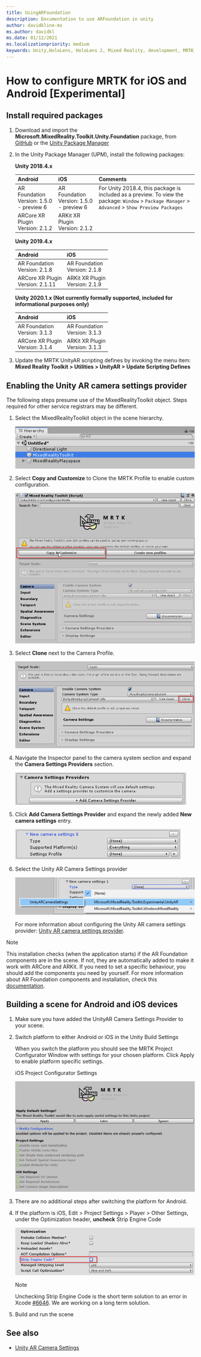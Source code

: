 ```yaml
---
title: UsingARFoundation
description: Documentation to use ARFoundation in unity
author: davidkline-ms
ms.author: davidkl
ms.date: 01/12/2021
ms.localizationpriority: medium
keywords: Unity,HoloLens, HoloLens 2, Mixed Reality, development, MRTK, AR Core, AR Kit
---
```


# How to configure MRTK for iOS and Android [Experimental]

## Install required packages

1. Download and import the **Microsoft.MixedReality.Toolkit.Unity.Foundation** package, from [GitHub](https://github.com/microsoft/MixedRealityToolkit-Unity/releases/tag/v2.3.0) or the [Unity Package Manager](../../configuration/usingupm.md)

1. In the Unity Package Manager (UPM), install the following packages:

    **Unity 2018.4.x**

    | **Android** | **iOS** | Comments |
    | --- | --- | --- |
    | AR Foundation  <br/> Version: 1.5.0 - preview 6 | AR Foundation  <br/> Version: 1.5.0 - preview 6 | For Unity 2018.4, this package is included as a preview. To view the package: `Window` > `Package Manager` > `Advanced` > `Show Preview Packages` |
    | ARCore XR Plugin <br/> Version: 2.1.2 | ARKit XR Plugin <br/> Version: 2.1.2 | |

    **Unity 2019.4.x**

    | **Android** | **iOS** |
    | --- | --- |
    | AR Foundation  <br/> Version: 2.1.8 |  AR Foundation  <br/> Version: 2.1.8 |
    | ARCore XR Plugin <br/> Version: 2.1.11 | ARKit XR Plugin <br/> Version: 2.1.9 |

    **Unity 2020.1.x (Not currently formally supported, included for informational purposes only)**

    | **Android** | **iOS** |
    | --- | --- |
    | AR Foundation  <br/> Version: 3.1.3 |  AR Foundation  <br/> Version: 3.1.3 |
    | ARCore XR Plugin <br/> Version: 3.1.4 | ARKit XR Plugin <br/> Version: 3.1.3 |

1. Update the MRTK UnityAR scripting defines by invoking the menu item: **Mixed Reality Toolkit > Utilities > UnityAR > Update Scripting Defines**

## Enabling the Unity AR camera settings provider

The following steps presume use of the MixedRealityToolkit object. Steps required for other service registrars may be different.

1. Select the MixedRealityToolkit object in the scene hierarchy.

    ![MRTK Configured Scene Hierarchy](../images/MRTK_ConfiguredHierarchy.png)

1. Select **Copy and Customize** to Clone the MRTK Profile to enable custom configuration.

    ![Clone MRTK Profile](../images/camera-system/CloneProfileARFoundation.png)

1. Select **Clone** next to the Camera Profile.

    ![Clone MRTK Camera Profile](../images/camera-system/CloneCameraProfileARFoundation.png)

1. Navigate the Inspector panel to the camera system section and expand the **Camera Settings Providers** section.

    ![Expand settings providers](../images/camera-system/ExpandProviders.png)

1. Click **Add Camera Settings Provider** and expand the newly added **New camera settings** entry.

    ![Expand new settings provider](../images/camera-system/ExpandNewProvider.png)

1. Select the Unity AR Camera Settings provider

    ![Select Unity AR settings provider](../images/camera-system/SelectUnityArSettings.png)

    For more information about configuring the Unity AR camera settings provider: [Unity AR camera settings provider](../camera-system/UnityArCameraSettings.md).

> [!NOTE]
> This installation checks (when the application starts) if the AR Foundation components are in the scene. If not, they are automatically added to make it work with ARCore and ARKit.
> If you need to set a specific behaviour, you should add the components you need by yourself.
> For more information about AR Foundation components and installation, check this [documentation](https://docs.unity3d.com/Packages/com.unity.xr.arfoundation@2.2/manual/index.html#samples).

## Building a scene for Android and iOS devices

1. Make sure you have added the UnityAR Camera Settings Provider to your scene.

1. Switch platform to either Android or iOS in the Unity Build Settings

    When you switch the platform you should see the MRTK Project Configurator Window with settings for your chosen platform.  Click Apply to enable platform specific settings.

    iOS Project Configurator Settings

    ![iOS Project Configurator](../images/camera-system/MRTKProjectConfigurator.png)

1. There are no additional steps after switching the platform for Android.

1. If the platform is iOS, Edit > Project Settings > Player > Other Settings, under the Optimization header, **uncheck** Strip Engine Code

    ![iOS Settings](../images/camera-system/UncheckStripEngineCodeiOS.png)

    > [!NOTE]
    > Unchecking Strip Engine Code is the short term solution to an error in Xcode [#6646](https://github.com/microsoft/MixedRealityToolkit-Unity/issues/6646).  We are working on a long term solution.

1. Build and run the scene

## See also

- [Unity AR Camera Settings](../camera-system/UnityArCameraSettings.md)
